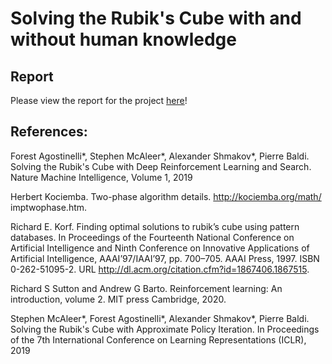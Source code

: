 # Solving the Rubik's Cube with and without human knowledge

## Report

Please view the report for the project [here](https://drive.google.com/file/d/1zYKqb8JM2uSWLo0HhWLuFy20m4SWlcZC/view?usp=sharing)!

## References:
Forest Agostinelli*, Stephen McAleer*, Alexander Shmakov*, Pierre Baldi. Solving the Rubik's
Cube with Deep Reinforcement Learning and Search. Nature Machine Intelligence,
Volume 1, 2019

Herbert Kociemba. Two-phase algorithm details. http://kociemba.org/math/ imptwophase.htm.

Richard E. Korf. Finding optimal solutions to rubik’s cube using pattern databases. In
Proceedings of the Fourteenth National Conference on Artificial Intelligence and Ninth
Conference on Innovative Applications of Artificial Intelligence, AAAI’97/IAAI’97, pp.
700–705. AAAI Press, 1997. ISBN 0-262-51095-2. URL
http://dl.acm.org/citation.cfm?id=1867406.1867515.

Richard S Sutton and Andrew G Barto. Reinforcement learning: An introduction, volume 2. MIT
press Cambridge, 2020.

Stephen McAleer*, Forest Agostinelli*, Alexander Shmakov*, Pierre Baldi. Solving the Rubik's
Cube with Approximate Policy Iteration. In Proceedings of the 7th International
Conference on Learning Representations (ICLR), 2019
